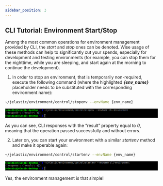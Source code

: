 ```yaml
---
sidebar_position: 3
---
```


## CLI Tutorial: Environment Start/Stop

Among the most common operations for environment management provided by CLI, the *start* and *stop* ones can be denoted. Wise usage of these methods can help to significantly cut your spends, especially for development and testing environments (for example, you can stop them for the nighttime, while you are sleeping, and start again at the morning to continue the development).

1. In order to stop an environment, that is temporarily non-required, execute the following command (where the highlighted ***{env_name}*** placeholder needs to be substituted with the corresponding environment name):

```bash
~/jelastic/environment/control/stopenv --envName {env_name}
```

<div style={{
    display:'flex',
    justifyContent: 'center',
    margin: '0 0 1rem 0'
}}>

![Locale Dropdown](./img/EnvironmentStart-Stop/1.png)

</div>

As you can see, CLI responses with the “result” property equal to *0*, meaning that the operation passed successfully and without errors.

2. Later on, you can start your environment with a similar *startenv* method and make it operable again:

```bash
~/jelastic/environment/control/startenv --envName {env_name}
```

<div style={{
    display:'flex',
    justifyContent: 'center',
    margin: '0 0 1rem 0'
}}>

![Locale Dropdown](./img/EnvironmentStart-Stop/2.png)

</div>

Yes, the environment management is that simple!